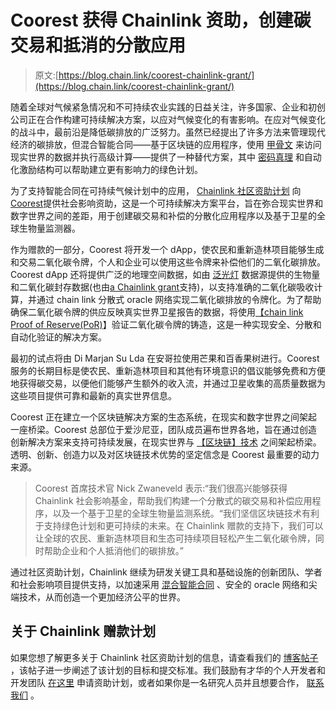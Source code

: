# Coorest 获得 Chainlink 资助，创建碳交易和抵消的分散应用

> 原文:[https://blog.chain.link/coorest-chainlink-grant/](https://blog.chain.link/coorest-chainlink-grant/)

随着全球对气候紧急情况和不可持续农业实践的日益关注，许多国家、企业和初创公司正在合作构建可持续解决方案，以应对气候变化的有害影响。在应对气候变化的战斗中，最前沿是降低碳排放的广泛努力。虽然已经提出了许多方法来管理现代经济的碳排放，但混合智能合同——基于区块链的应用程序，使用 [甲骨文](https://chain.link/education/blockchain-oracles) 来访问现实世界的数据并执行高级计算——提供了一种替代方案，其中 [密码真理](https://blog.chain.link/what-is-cryptographic-truth/) 和自动化激励结构可以帮助建立更有影响力的绿色计划。

为了支持智能合同在可持续气候计划中的应用， [Chainlink 社区资助计划](https://blog.chain.link/introducing-the-chainlink-community-grant-program/) 向[Coorest](https://coorest.io/)提供社会影响资助，这是一个可持续解决方案平台，旨在弥合现实世界和数字世界之间的差距，用于创建碳交易和补偿的分散化应用程序以及基于卫星的全球生物量监测器。

作为赠款的一部分，Coorest 将开发一个 dApp，使农民和重新造林项目能够生成和交易二氧化碳令牌，个人和企业可以使用这些令牌来补偿他们的二氧化碳排放。Coorest dApp 还将提供广泛的地理空间数据，如由 [泛光灯](https://floodlightinvest.com/) 数据源提供的生物量和二氧化碳封存数据(也由[a Chainlink grant](https://blog.chain.link/floodlight-receives-chainlink-grant/)支持)，以支持准确的二氧化碳吸收计算，并通过 chain link 分散式 oracle 网络实现二氧化碳排放的令牌化。为了帮助确保二氧化碳令牌的供应反映真实世界卫星报告的数据，将使用[【chain link Proof of Reserve(PoR)](https://chain.link/proof-of-reserve)】验证二氧化碳令牌的铸造，这是一种实现安全、分散和自动化验证的解决方案。

最初的试点将由 Di Marjan Su Lda 在安哥拉使用芒果和百香果树进行。Coorest 服务的长期目标是使农民、重新造林项目和其他有环境意识的倡议能够免费和方便地获得碳交易，以便他们能够产生额外的收入流，并通过卫星收集的高质量数据为这些项目提供可靠和最新的真实世界信息。

Coorest 正在建立一个区块链解决方案的生态系统，在现实和数字世界之间架起一座桥梁。Coorest 总部位于爱沙尼亚，团队成员遍布世界各地，旨在通过创造创新解决方案来支持可持续发展，在现实世界与 [【区块链】技术](https://blog.chain.link/what-is-blockchain/) 之间架起桥梁。透明、创新、创造力以及对区块链技术优势的坚定信念是 Coorest 最重要的动力来源。

> Coorest 首席技术官 Nick Zwaneveld 表示:“我们很高兴能够获得 Chainlink 社会影响基金，帮助我们构建一个分散式的碳交易和补偿应用程序，以及一个基于卫星的全球生物量监测系统。“我们坚信区块链技术有利于支持绿色计划和更可持续的未来。在 Chainlink 赠款的支持下，我们可以让全球的农民、重新造林项目和生态可持续项目轻松产生二氧化碳令牌，同时帮助企业和个人抵消他们的碳排放。”

通过社区资助计划，Chainlink 继续为研发关键工具和基础设施的创新团队、学者和社会影响项目提供支持，以加速采用 [混合智能合同](https://blog.chain.link/hybrid-smart-contracts-explained/) 、安全的 oracle 网络和尖端技术，从而创造一个更加经济公平的世界。

## 关于 Chainlink 赠款计划

如果您想了解更多关于 Chainlink 社区资助计划的信息，请查看我们的 [博客帖子](https://blog.chain.link/introducing-the-chainlink-community-grant-program/) ，该帖子进一步阐述了该计划的目标和提交标准。我们鼓励有才华的个人开发者和开发团队 [在这里](https://chainlinkgrants.typeform.com/to/efEbsq) 申请资助计划，或者如果你是一名研究人员并且想要合作， [联系我们](/cdn-cgi/l/email-protection#e7958294828695848fa7848f868e898b8e898c8b868594c984888a) 。